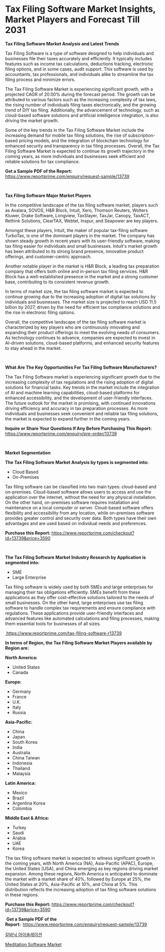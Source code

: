 <p><h1>Tax Filing Software Market Insights, Market Players and Forecast Till 2031</h1></p><p><strong>Tax Filing Software Market Analysis and Latest Trends</strong></p>
<p><p>Tax Filing Software is a type of software designed to help individuals and businesses file their taxes accurately and efficiently. It typically includes features such as income tax calculations, deductions tracking, electronic filing options, and in some cases, audit support. This software is used by accountants, tax professionals, and individuals alike to streamline the tax filing process and minimize errors.</p><p>The Tax Filing Software Market is experiencing significant growth, with a projected CAGR of 20.00% during the forecast period. The growth can be attributed to various factors such as the increasing complexity of tax laws, the rising number of individuals filing taxes electronically, and the growing trend of DIY tax filing. Additionally, the advancement of technology, such as cloud-based software solutions and artificial intelligence integration, is also driving the market growth.</p><p>Some of the key trends in the Tax Filing Software Market include the increasing demand for mobile tax filing solutions, the rise of subscription-based pricing models, and the integration of blockchain technology for enhanced security and transparency in tax filing processes. Overall, the Tax Filing Software Market is expected to continue its growth trajectory in the coming years, as more individuals and businesses seek efficient and reliable solutions for tax compliance.</p></p>
<p><strong>Get a Sample PDF of the Report:&nbsp;</strong> <a href="https://www.reportprime.com/enquiry/request-sample/13739">https://www.reportprime.com/enquiry/request-sample/13739</a></p>
<p>&nbsp;</p>
<p><strong>Tax Filing Software Major Market Players</strong></p>
<p><p>In the competitive landscape of the tax filing software market, players such as Avalara, SOVOS, H&R Block, Intuit, Xero, Thomson Reuters, Wolters Kluwer, Drake Software, Longview, TaxSlayer, TaxJar, Canopy, TaxACT, Rethink Solutions, ClearTAX, Webtel, Inspur, and Seapower are key players.</p><p>Amongst these players, Intuit, the maker of popular tax-filing software TurboTax, is one of the dominant players in the market. The company has shown steady growth in recent years with its user-friendly software, making tax filing easier for individuals and small businesses. Intuit's market growth has been attributed to its strong brand presence, innovative product offerings, and customer-centric approach.</p><p>Another notable player in the market is H&R Block, a leading tax preparation company that offers both online and in-person tax filing services. H&R Block has a well-established presence in the market and a strong customer base, contributing to its consistent revenue growth.</p><p>In terms of market size, the tax filing software market is expected to continue growing due to the increasing adoption of digital tax solutions by individuals and businesses. The market size is projected to reach USD 11.5 billion by 2027, driven by the need for efficient tax compliance solutions and the rise in electronic filing options.</p><p>Overall, the competitive landscape of the tax filing software market is characterized by key players who are continuously innovating and expanding their product offerings to meet the evolving needs of consumers. As technology continues to advance, companies are expected to invest in AI-driven solutions, cloud-based platforms, and enhanced security features to stay ahead in the market.</p></p>
<p>&nbsp;</p>
<p><strong>What Are The Key Opportunities For Tax Filing Software Manufacturers?</strong></p>
<p><p>The Tax Filing Software market is experiencing significant growth due to the increasing complexity of tax regulations and the rising adoption of digital solutions for financial tasks. Key trends in the market include the integration of AI and machine learning capabilities, cloud-based platforms for enhanced accessibility, and the development of user-friendly interfaces. The future outlook for the market is promising, with continued innovations driving efficiency and accuracy in tax preparation processes. As more individuals and businesses seek convenient and reliable tax filing solutions, the market is expected to expand further in the coming years.</p></p>
<p><strong>Inquire or Share Your Questions If Any Before Purchasing This Report:</strong> <a href="https://www.reportprime.com/enquiry/pre-order/13739">https://www.reportprime.com/enquiry/pre-order/13739</a></p>
<p>&nbsp;</p>
<p><strong>Market Segmentation</strong></p>
<p><strong>The Tax Filing Software Market Analysis by types is segmented into:</strong></p>
<p><ul><li>Cloud Based</li><li>On-Premises</li></ul></p>
<p><p>Tax filing software can be classified into two main types: cloud-based and on-premises. Cloud-based software allows users to access and use the application over the internet, without the need for any physical installation. On the other hand, on-premises software requires installation and maintenance on a local computer or server. Cloud-based software offers flexibility and accessibility from any location, while on-premises software provides greater control and security over data. Both types have their own advantages and are used based on individual needs and preferences.</p></p>
<p><strong>Purchase this Report:&nbsp;</strong><a href="https://www.reportprime.com/checkout?id=13739&price=3590">https://www.reportprime.com/checkout?id=13739&price=3590</a></p>
<p>&nbsp;</p>
<p><strong>The Tax Filing Software Market Industry Research by Application is segmented into:</strong></p>
<p><ul><li>SME</li><li>Large Enterprise</li></ul></p>
<p><p>Tax filing software is widely used by both SMEs and large enterprises for managing their tax obligations efficiently. SMEs benefit from these applications as they offer cost-effective solutions tailored to the needs of small businesses. On the other hand, large enterprises use tax filing software to handle complex tax requirements and ensure compliance with regulations. These applications provide user-friendly interfaces and advanced features like automated calculations and filing processes, making them essential tools for businesses of all sizes.</p></p>
<p><a href="https://www.reportprime.com/tax-filing-software-r13739">&nbsp;https://www.reportprime.com/tax-filing-software-r13739</a></p>
<p><strong>In terms of Region, the Tax Filing Software Market Players available by Region are:</strong></p>
<p>
    <p> <strong> North America: </strong>
        <ul>
            <li>United States</li>
            <li>Canada</li>
        </ul>
        </p> 
    <p> <strong> Europe: </strong>
        <ul>
            <li>Germany</li>
            <li>France</li>
            <li>U.K.</li>
            <li>Italy</li>
            <li>Russia</li>
        </ul>
        </p> 
    <p> <strong> Asia-Pacific: </strong>
        <ul>
            <li>China</li>
            <li>Japan</li>
            <li>South Korea</li>
            <li>India</li>
            <li>Australia</li>
            <li>China Taiwan</li>
            <li>Indonesia</li>
            <li>Thailand</li>
            <li>Malaysia</li>
        </ul>
        </p> 
    <p> <strong> Latin America: </strong>
        <ul>
            <li>Mexico</li>
            <li>Brazil</li>
            <li>Argentina Korea</li>
            <li>Colombia</li>
        </ul>
        </p> 
    <p> <strong> Middle East & Africa: </strong>
        <ul>
            <li>Turkey</li>
            <li>Saudi</li>
            <li>Arabia</li>
            <li>UAE</li>
            <li>Korea</li>
        </ul>
    </p>
    </p>
<p><p>The tax filing software market is expected to witness significant growth in the coming years, with North America (NA), Asia-Pacific (APAC), Europe, the United States (USA), and China emerging as key regions driving market expansion. Among these regions, North America is anticipated to dominate the market with a market share of 40%, followed by Europe at 25%, the United States at 20%, Asia-Pacific at 10%, and China at 5%. This distribution reflects the increasing adoption of tax filing software solutions in these regions.</p></p>
<p><strong>Purchase this Report: </strong><a href="https://www.reportprime.com/checkout?id=13739&price=3590">https://www.reportprime.com/checkout?id=13739&price=3590</a></p>
<p>&nbsp;<strong>Get a Sample PDF of the Report:&nbsp;&nbsp;</strong><a href="https://www.reportprime.com/enquiry/request-sample/13739">https://www.reportprime.com/enquiry/request-sample/13739</a></p>
<p><strong></strong></p>
<p><p><a href="https://github.com/lzrvbyqzftro57/Market-Research-Report-List-2/blob/main/910764974978.md">갈바닉 아이솔레이션</a></p><p><a href="https://github.com/RoccoManning/Market-Research-Report-List-5/blob/main/meditation-software-market.md">Meditation Software Market</a></p></p>